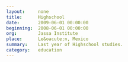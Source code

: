 ```yaml
---
layout:     none
title:      Highschool
date:       2009-06-01 00:00:00
beginning:  2008-06-01 00:00:00
org:        Jassa Institute
place:      Le&oacute;n, Mexico
summary:    Last year of Highschool studies.
category:   education
---
```

